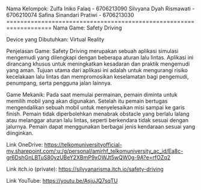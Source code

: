 <br>
Nama Kelompok:
Zulfa Iniko Falaq - 6706213090
Silvyana Dyah Rismawati - 6706210074
Safina Sinandari Pratiwi - 6706213030
===================================================================
Nama Game:
Safety Driving

Device yang Dibutuhkan:
Virtual Reality

Penjelasan Game:
Safety Driving merupakan sebuah aplikasi simulasi mengemudi yang dilengkapi dengan beberapa aturan lalu lintas. Aplikasi ini dirancang khusus untuk meningkatkan kesadaran dan praktik mengemudi yang aman. Tujuan utama dari aplikasi ini adalah untuk mengurangi risiko kecelakaan lalu lintas dan mempromosikan keselamatan bagi pengemudi, penumpang, serta pengguna jalan lainnya. 

Game Mekanik:
Pada saat memulai permainan, pemain diminta untuk memilih mobil yang akan digunakan. Setelah itu pemain bertugas mengendalikan sebuah mobil untuk menyelesaikan misi sampai  ke garis finish. Pemain  tidak diperbolehkan menabrak  obstacle  yang  berlalu  lalang atau melanggar   aturan   lalu lintas, seperti berkendara tidak sesuai dengan jalurnya. Pemain dapat menggunakan berbagai  jenis  kendaraan sesuai yang diinginkan.

Link OneDrive:
https://telkomuniversityofficial-my.sharepoint.com/:u:/g/personal/amirhf_telkomuniversity_ac_id/Ea8c-gr6DshGnLBTuS80yzUBeY2XBmP9xOWJt5wQW0g-9A?e=rfOZq2

Link itch.io (private):
https://silvyanarisma.itch.io/safety-driving

Link YouTube:
https://youtu.be/AsjuJQ7sqTU
